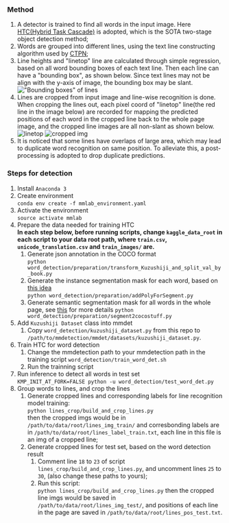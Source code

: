 ### Method

1. A detector is trained to find all words in the input image. Here [HTC(Hybrid Task Cascade)](http://openaccess.thecvf.com/content_CVPR_2019/html/Chen_Hybrid_Task_Cascade_for_Instance_Segmentation_CVPR_2019_paper.html) is adopted, which is the SOTA two-stage object detection method;
2. Words are grouped into different lines, using the text line constructing algorithm used by [CTPN](https://arxiv.org/abs/1609.03605);
3. Line heights and "linetop" line are calculated through simple regression, based on all word bounding boxes of each text line. Then each line can have a "bounding box", as shown below. Since text lines may not be align with the y-axis of image, the bounding box may be slant.
!["Bounding boxes" of lines](https://note.youdao.com/yws/public/resource/99266270026a0c1b8de576f7ef204bc0/xmlnote/9C0176F0D7424D0D957002CE10A5D934/15013)
4. Lines are cropped from input image and line-wise recognition is done. When cropping the lines out, each pixel coord of "linetop" line(the red line in the image below) are recorded for mapping the predicted positions of each word in the cropped line back to the whole page image, and the cropped line images are all non-slant as shown below.  
![linetop](https://note.youdao.com/yws/public/resource/99266270026a0c1b8de576f7ef204bc0/xmlnote/8DBC512B6FF14866BE79AFD117601DAD/15030)
![cropped img](https://note.youdao.com/yws/public/resource/99266270026a0c1b8de576f7ef204bc0/xmlnote/091B54C953F74B009D9812449155E7C6/15032)
5. It is noticed that some lines have overlaps of large area, which may lead to duplicate word recognition on same position. To alleviate this, a post-processing is adopted to drop duplicate predictions.


### Steps for detection
1. Install `Anaconda 3`
1. Create environment   
    `conda env create -f mmlab_environment.yaml`
2. Activate the environment  
     `source activate mmlab`
3. Prepare the data needed for training HTC    
    **In each step below, before running scripts, change `kaggle_data_root` in each script to your data root path, where `train.csv`, `unicode_translation.csv` and `train_images/` are.**
    1. Generate json annotation in the COCO format  
        `python word_detection/preparation/transform_Kuzushiji_and_split_val_by_book.py`
    2. Generate the instance segmentation mask for each word, based on [this idea](https://www.kaggle.com/frlemarchand/keras-maskrcnn-kuzushiji-recognition)  
        `python word_detection/preparation/addPolyForSegment.py`
    3. Generate semantic segmentation mask for all words in the whole page, see [this](https://github.com/open-mmlab/mmdetection/tree/master/configs/htc) for more details
        `python word_detection/preparation/segment2cocostuff.py`
3. Add `Kuzushiji Dataset` class into mmdet
    1. Copy `word_detection/kuzushiji_dataset.py` from this repo to `/path/to/mmdetection/mmdet/datasets/kuzushiji_dataset.py`.
4. Train HTC for word detection
    1. Change the mmdetection path to your mmdetection path in the training script `word_detection/train_word_det.sh`
    2. Run the trainning script  
4. Run inference to detect all words in test set  
    `KMP_INIT_AT_FORK=FALSE python -u word_detection/test_word_det.py`
5. Group words to lines, and crop the lines
    1. Generate cropped lines and corresponding labels for line recognition model training:    
        `python lines_crop/build_and_crop_lines.py`  
then the cropped imgs would be in `/path/to/data/root/lines_img_train/` and corresbonding labels are in `/path/to/data/root/lines_label_train.txt`, each line in this file is an img of a cropped line;
    2. Generate cropped lines for test set, based on the word detection result  
        1. Comment line `18` to `23` of script `lines_crop/build_and_crop_lines.py`, and uncomment lines `25` to `30`, (also change these paths to yours);
        2. Run this script:  
        `python lines_crop/build_and_crop_lines.py`
then the cropped line imgs would be saved in `/path/to/data/root/lines_img_test/`, and positions of each line in the page are saved in `/path/to/data/root/lines_pos_test.txt`.
        
